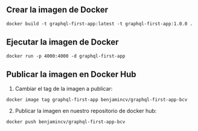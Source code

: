 ## Crear la imagen de Docker
```
docker build -t graphql-first-app:latest -t graphql-first-app:1.0.0 .
```

## Ejecutar la imagen de Docker
```
docker run -p 4000:4000 -d graphql-first-app
```
## Publicar la imagen en Docker Hub

1. Cambiar el tag de la imagen a publicar:
```
docker image tag graphql-first-app benjamincv/graphql-first-app-bcv
```
2. Publicar la imagen en nuestro repositorio de docker hub:
```
docker push benjamincv/graphql-first-app-bcv
```

